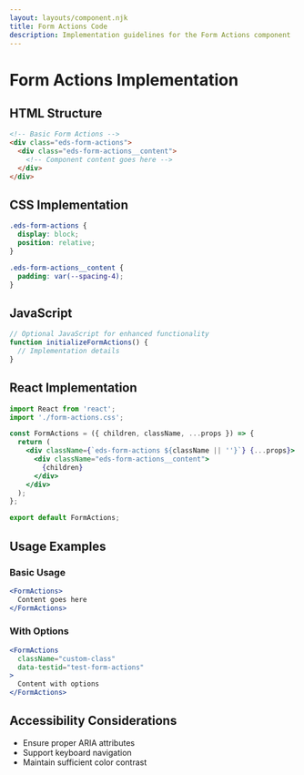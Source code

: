 ```yaml
---
layout: layouts/component.njk
title: Form Actions Code
description: Implementation guidelines for the Form Actions component
---
```


# Form Actions Implementation

## HTML Structure

```html
<!-- Basic Form Actions -->
<div class="eds-form-actions">
  <div class="eds-form-actions__content">
    <!-- Component content goes here -->
  </div>
</div>
```

## CSS Implementation

```css
.eds-form-actions {
  display: block;
  position: relative;
}

.eds-form-actions__content {
  padding: var(--spacing-4);
}
```

## JavaScript

```javascript
// Optional JavaScript for enhanced functionality
function initializeFormActions() {
  // Implementation details
}
```

## React Implementation

```jsx
import React from 'react';
import './form-actions.css';

const FormActions = ({ children, className, ...props }) => {
  return (
    <div className={`eds-form-actions ${className || ''}`} {...props}>
      <div className="eds-form-actions__content">
        {children}
      </div>
    </div>
  );
};

export default FormActions;
```

## Usage Examples

### Basic Usage

```jsx
<FormActions>
  Content goes here
</FormActions>
```

### With Options

```jsx
<FormActions 
  className="custom-class"
  data-testid="test-form-actions"
>
  Content with options
</FormActions>
```

## Accessibility Considerations

- Ensure proper ARIA attributes
- Support keyboard navigation
- Maintain sufficient color contrast
